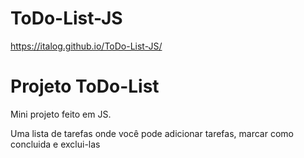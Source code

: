 # ToDo-List-JS
https://italog.github.io/ToDo-List-JS/

# Projeto ToDo-List
Mini projeto feito em JS. 

Uma lista de tarefas onde você pode adicionar tarefas, marcar como concluida e exclui-las
